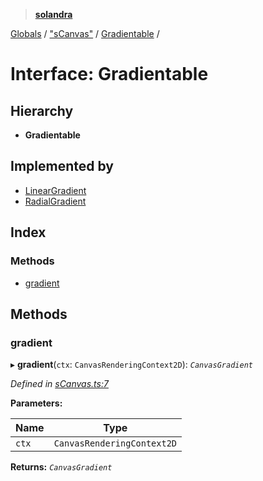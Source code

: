 > **[solandra](../README.md)**

[Globals](../README.md) / ["sCanvas"](../modules/_scanvas_.md) / [Gradientable](_scanvas_.gradientable.md) /

# Interface: Gradientable

## Hierarchy

* **Gradientable**

## Implemented by

* [LinearGradient](../classes/_gradient_.lineargradient.md)
* [RadialGradient](../classes/_gradient_.radialgradient.md)

## Index

### Methods

* [gradient](_scanvas_.gradientable.md#gradient)

## Methods

###  gradient

▸ **gradient**(`ctx`: `CanvasRenderingContext2D`): *`CanvasGradient`*

*Defined in [sCanvas.ts:7](https://github.com/jamesporter/solandra/blob/02e2cc9/src/lib/sCanvas.ts#L7)*

**Parameters:**

Name | Type |
------ | ------ |
`ctx` | `CanvasRenderingContext2D` |

**Returns:** *`CanvasGradient`*
